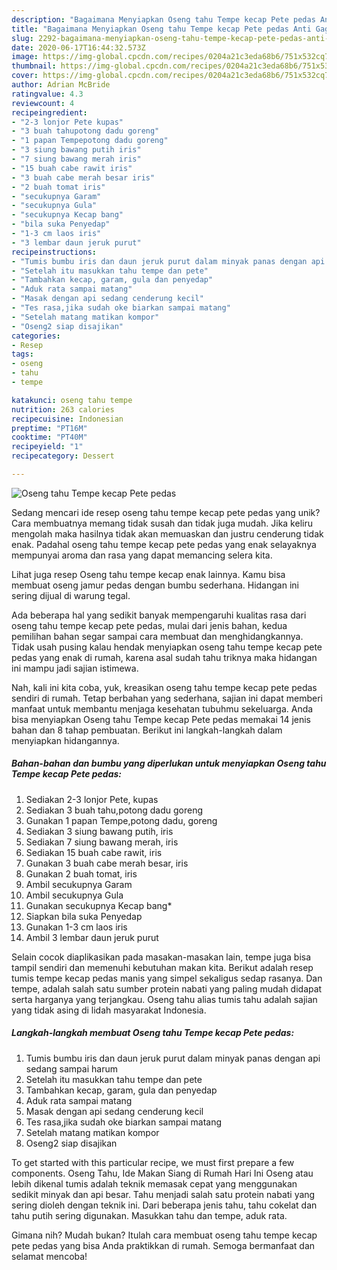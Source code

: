 ```yaml
---
description: "Bagaimana Menyiapkan Oseng tahu Tempe kecap Pete pedas Anti Gagal"
title: "Bagaimana Menyiapkan Oseng tahu Tempe kecap Pete pedas Anti Gagal"
slug: 2292-bagaimana-menyiapkan-oseng-tahu-tempe-kecap-pete-pedas-anti-gagal
date: 2020-06-17T16:44:32.573Z
image: https://img-global.cpcdn.com/recipes/0204a21c3eda68b6/751x532cq70/oseng-tahu-tempe-kecap-pete-pedas-foto-resep-utama.jpg
thumbnail: https://img-global.cpcdn.com/recipes/0204a21c3eda68b6/751x532cq70/oseng-tahu-tempe-kecap-pete-pedas-foto-resep-utama.jpg
cover: https://img-global.cpcdn.com/recipes/0204a21c3eda68b6/751x532cq70/oseng-tahu-tempe-kecap-pete-pedas-foto-resep-utama.jpg
author: Adrian McBride
ratingvalue: 4.3
reviewcount: 4
recipeingredient:
- "2-3 lonjor Pete kupas"
- "3 buah tahupotong dadu goreng"
- "1 papan Tempepotong dadu goreng"
- "3 siung bawang putih iris"
- "7 siung bawang merah iris"
- "15 buah cabe rawit iris"
- "3 buah cabe merah besar iris"
- "2 buah tomat iris"
- "secukupnya Garam"
- "secukupnya Gula"
- "secukupnya Kecap bang"
- "bila suka Penyedap"
- "1-3 cm laos iris"
- "3 lembar daun jeruk purut"
recipeinstructions:
- "Tumis bumbu iris dan daun jeruk purut dalam minyak panas dengan api sedang sampai harum"
- "Setelah itu masukkan tahu tempe dan pete"
- "Tambahkan kecap, garam, gula dan penyedap"
- "Aduk rata sampai matang"
- "Masak dengan api sedang cenderung kecil"
- "Tes rasa,jika sudah oke biarkan sampai matang"
- "Setelah matang matikan kompor"
- "Oseng2 siap disajikan"
categories:
- Resep
tags:
- oseng
- tahu
- tempe

katakunci: oseng tahu tempe 
nutrition: 263 calories
recipecuisine: Indonesian
preptime: "PT16M"
cooktime: "PT40M"
recipeyield: "1"
recipecategory: Dessert

---
```



![Oseng tahu Tempe kecap Pete pedas](https://img-global.cpcdn.com/recipes/0204a21c3eda68b6/751x532cq70/oseng-tahu-tempe-kecap-pete-pedas-foto-resep-utama.jpg)

Sedang mencari ide resep oseng tahu tempe kecap pete pedas yang unik? Cara membuatnya memang tidak susah dan tidak juga mudah. Jika keliru mengolah maka hasilnya tidak akan memuaskan dan justru cenderung tidak enak. Padahal oseng tahu tempe kecap pete pedas yang enak selayaknya mempunyai aroma dan rasa yang dapat memancing selera kita.

Lihat juga resep Oseng tahu tempe kecap enak lainnya. Kamu bisa membuat oseng jamur pedas dengan bumbu sederhana. Hidangan ini sering dijual di warung tegal.

Ada beberapa hal yang sedikit banyak mempengaruhi kualitas rasa dari oseng tahu tempe kecap pete pedas, mulai dari jenis bahan, kedua pemilihan bahan segar sampai cara membuat dan menghidangkannya. Tidak usah pusing kalau hendak menyiapkan oseng tahu tempe kecap pete pedas yang enak di rumah, karena asal sudah tahu triknya maka hidangan ini mampu jadi sajian istimewa.


Nah, kali ini kita coba, yuk, kreasikan oseng tahu tempe kecap pete pedas sendiri di rumah. Tetap berbahan yang sederhana, sajian ini dapat memberi manfaat untuk membantu menjaga kesehatan tubuhmu sekeluarga. Anda bisa menyiapkan Oseng tahu Tempe kecap Pete pedas memakai 14 jenis bahan dan 8 tahap pembuatan. Berikut ini langkah-langkah dalam menyiapkan hidangannya.

<!--inarticleads1-->

##### Bahan-bahan dan bumbu yang diperlukan untuk menyiapkan Oseng tahu Tempe kecap Pete pedas:

1. Sediakan 2-3 lonjor Pete, kupas
1. Sediakan 3 buah tahu,potong dadu goreng
1. Gunakan 1 papan Tempe,potong dadu, goreng
1. Sediakan 3 siung bawang putih, iris
1. Sediakan 7 siung bawang merah, iris
1. Sediakan 15 buah cabe rawit, iris
1. Gunakan 3 buah cabe merah besar, iris
1. Gunakan 2 buah tomat, iris
1. Ambil secukupnya Garam
1. Ambil secukupnya Gula
1. Gunakan secukupnya Kecap bang*
1. Siapkan bila suka Penyedap
1. Gunakan 1-3 cm laos iris
1. Ambil 3 lembar daun jeruk purut


Selain cocok diaplikasikan pada masakan-masakan lain, tempe juga bisa tampil sendiri dan memenuhi kebutuhan makan kita. Berikut adalah resep tumis tempe kecap pedas manis yang simpel sekaligus sedap rasanya. Dan tempe, adalah salah satu sumber protein nabati yang paling mudah didapat serta harganya yang terjangkau. Oseng tahu alias tumis tahu adalah sajian yang tidak asing di lidah masyarakat Indonesia. 

<!--inarticleads2-->

##### Langkah-langkah membuat Oseng tahu Tempe kecap Pete pedas:

1. Tumis bumbu iris dan daun jeruk purut dalam minyak panas dengan api sedang sampai harum
1. Setelah itu masukkan tahu tempe dan pete
1. Tambahkan kecap, garam, gula dan penyedap
1. Aduk rata sampai matang
1. Masak dengan api sedang cenderung kecil
1. Tes rasa,jika sudah oke biarkan sampai matang
1. Setelah matang matikan kompor
1. Oseng2 siap disajikan


To get started with this particular recipe, we must first prepare a few components. Oseng Tahu, Ide Makan Siang di Rumah Hari Ini Oseng atau lebih dikenal tumis adalah teknik memasak cepat yang menggunakan sedikit minyak dan api besar. Tahu menjadi salah satu protein nabati yang sering dioleh dengan teknik ini. Dari beberapa jenis tahu, tahu cokelat dan tahu putih sering digunakan. Masukkan tahu dan tempe, aduk rata. 

Gimana nih? Mudah bukan? Itulah cara membuat oseng tahu tempe kecap pete pedas yang bisa Anda praktikkan di rumah. Semoga bermanfaat dan selamat mencoba!
